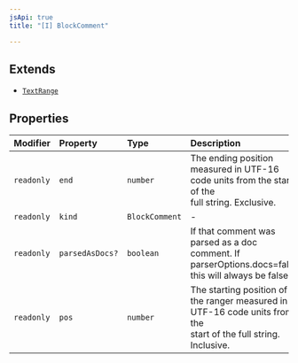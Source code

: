 ```yaml
---
jsApi: true
title: "[I] BlockComment"

---
```

## Extends

- [`TextRange`](TextRange.md)

## Properties

| Modifier | Property | Type | Description | Inheritance |
| :------ | :------ | :------ | :------ | :------ |
| `readonly` | `end` | `number` | The ending position measured in UTF-16 code units from the start of the<br />full string. Exclusive. | [`TextRange`](TextRange.md).`end` |
| `readonly` | `kind` | `BlockComment` | - | - |
| `readonly` | `parsedAsDocs?` | `boolean` | If that comment was parsed as a doc comment. If parserOptions.docs=false this will always be false. | - |
| `readonly` | `pos` | `number` | The starting position of the ranger measured in UTF-16 code units from the<br />start of the full string. Inclusive. | [`TextRange`](TextRange.md).`pos` |
